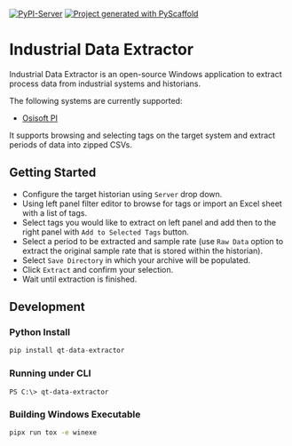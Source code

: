 <!-- These are examples of badges you might want to add to your README:
     please update the URLs accordingly

[![ReadTheDocs](https://readthedocs.org/projects/qt-data-extractor/badge/?version=latest)](https://qt-data-extractor.readthedocs.io/en/stable/)
[![Conda-Forge](https://img.shields.io/conda/vn/conda-forge/qt-data-extractor.svg)](https://anaconda.org/conda-forge/qt-data-extractor)
[![Monthly Downloads](https://pepy.tech/badge/qt-data-extractor/month)](https://pepy.tech/project/qt-data-extractor)
[![Twitter](https://img.shields.io/twitter/url/http/shields.io.svg?style=social&label=Twitter)](https://twitter.com/qt-data-extractor)
-->

[![PyPI-Server](https://img.shields.io/pypi/v/qt-data-extractor.svg)](https://pypi.org/project/qt-data-extractor/)
[![Project generated with PyScaffold](https://img.shields.io/badge/-PyScaffold-005CA0?logo=pyscaffold)](https://pyscaffold.org/)

# Industrial Data Extractor

Industrial Data Extractor is an open-source Windows application to extract process data from industrial systems
and historians.

The following systems are currently supported:

* [Osisoft PI](https://github.com/imubit/data-agent-osisoft-pi)

It supports browsing and selecting tags on the target system and extract periods of data into zipped CSVs.

## Getting Started

* Configure the target historian using `Server` drop down.
* Using left panel filter editor to browse for tags or import an Excel sheet with a list of tags.
* Select tags you would like to extract on left panel and add then to the right panel with `Add to Selected Tags` button.
* Select a period to be extracted and sample rate (use `Raw Data` option to extract the original sample rate that is stored within the historian).
* Select `Save Directory` in which your archive will be populated.
* Click `Extract` and confirm your selection.
* Wait until extraction is finished.

## Development

### Python Install

```python
pip install qt-data-extractor
```

### Running under CLI

```
PS C:\> qt-data-extractor
```

### Building Windows Executable

```bash
pipx run tox -e winexe
```
